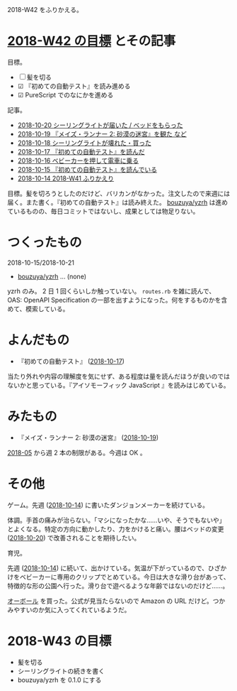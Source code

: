 2018-W42 をふりかえる。

# [2018-W42 の目標][2018-10-14] とその記事

目標。

- ☐ 髪を切る
- ☑ 『初めての自動テスト』を読み進める
- ☑ PureScript でのなにかを進める

記事。

- [2018-10-20 シーリングライトが届いた / ベッドをもらった][2018-10-20]
- [2018-10-19 『メイズ・ランナー 2: 砂漠の迷宮』を観た など][2018-10-19]
- [2018-10-18 シーリングライトが壊れた・買った][2018-10-18]
- [2018-10-17 『初めての自動テスト』を読んだ][2018-10-17]
- [2018-10-16 ベビーカーを押して電車に乗る][2018-10-16]
- [2018-10-15 『初めての自動テスト』を読んでいる][2018-10-15]
- [2018-10-14 2018-W41 ふりかえり][2018-10-14]

目標。髪を切ろうとしたのだけど、バリカンがなかった。注文したので来週には届く。また書く。『初めての自動テスト』は読み終えた。 [bouzuya/yzrh][] は進めているものの、毎日コミットではないし、成果としては物足りない。

# つくったもの

2018-10-15/2018-10-21

- [bouzuya/yzrh][] ... (none)

yzrh のみ。 2 日 1 回くらいしか触っていない。 `routes.rb` を雑に読んで、 OAS: OpenAPI Specification の一部を出すようになった。何をするものかを含めて、模索している。

# よんだもの

- 『初めての自動テスト』 ([2018-10-17][])

当たり外れや内容の理解度を気にせず、ある程度は量を読んだほうが良いのではないかと思っている。『アイソモーフィック JavaScript 』を読みはじめている。

# みたもの

- 『メイズ・ランナー 2: 砂漠の迷宮』 ([2018-10-19][])

[2018-05][2018-04-30] から週 2 本の制限がある。今週は OK 。

# その他

ゲーム。先週 ([2018-10-14][]) に書いたダンジョンメーカーを続けている。

体調。手首の痛みが治らない。「マシになったかな……いや、そうでもないや」とよくなる。特定の方向に動かしたり、力をかけると痛い。腰はベッドの変更 ([2018-10-20][]) で改善されることを期待したい。

育児。

先週 ([2018-10-14][]) に続いて、出かけている。気温が下がっているので、ひざかけをベビーカーに専用のクリップでとめている。今日は大きな滑り台があって、特徴的な形の公園へ行った。滑り台で遊べるような年齢ではないのだけど……。

[オーボール](https://www.amazon.co.jp/dp/B00CDE52ZE/) を買った。公式が見当たらないので Amazon の URL だけど。つかみやすいのか気に入ってくれているようだ。

# 2018-W43 の目標

- 髪を切る
- シーリングライトの続きを書く
- bouzuya/yzrh を 0.1.0 にする

[2018-04-30]: https://blog.bouzuya.net/2018/04/30/
[2018-10-14]: https://blog.bouzuya.net/2018/10/14/
[2018-10-15]: https://blog.bouzuya.net/2018/10/15/
[2018-10-16]: https://blog.bouzuya.net/2018/10/16/
[2018-10-17]: https://blog.bouzuya.net/2018/10/17/
[2018-10-18]: https://blog.bouzuya.net/2018/10/18/
[2018-10-19]: https://blog.bouzuya.net/2018/10/19/
[2018-10-20]: https://blog.bouzuya.net/2018/10/20/
[bouzuya/yzrh]: https://github.com/bouzuya/yzrh
